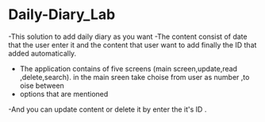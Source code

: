 # Daily-Diary_Lab
-This solution to add daily diary as you want 
-The content consist of date that the user enter it and the content 
that user want to add finally the ID that added automatically.

- The application contains of five screens (main screen,update,read 
,delete,search).
in the main sreen take choise from user as number ,to oise between 
- options that are mentioned 

-And you can update content or delete it by enter the it's ID .
